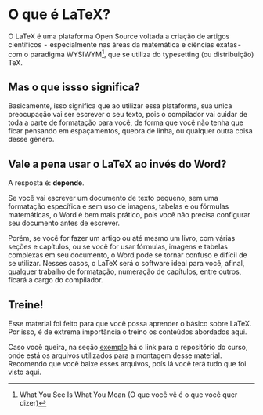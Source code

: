 # O que é LaTeX?

O LaTeX é uma plataforma Open Source voltada a criação de artigos científicos  -  especialmente nas áreas da matemática e ciências exatas - com o paradigma WYSIWYM[^1], que se utiliza do typesetting (ou distribuição) TeX.

[^1]: What You See Is What You Mean (O que você vê é o que você quer dizer)

## Mas o que issso significa?

Basicamente, isso significa que ao utilizar essa plataforma, sua unica preocupação vai ser escrever o seu texto, pois o compilador vai cuidar de toda a parte de formatação para você, de forma que você não tenha que ficar pensando em espaçamentos, quebra de linha, ou qualquer outra coisa desse gênero.

## Vale a pena usar o LaTeX ao invés do Word?

A resposta é: **depende**.

Se você vai escrever um documento de texto pequeno, sem uma formatação específica e sem uso de imagens, tabelas e ou fórmulas matemáticas, o Word é bem mais prático, pois você não precisa configurar seu documento antes de escrever.

Porém, se você for fazer um artigo ou até mesmo um livro, com várias seções e capítulos, ou se você for usar fórmulas, imagens e tabelas complexas em seu documento, o Word pode se tornar confuso e difícil de se utilizar. Nesses casos, o LaTeX será o software ideal para você, afinal, qualquer trabalho de formatação, numeração de capítulos, entre outros, ficará a cargo do compilador.


## Treine!

Esse material foi feito para que você possa aprender o básico sobre LaTeX.
Por isso, é de extrema importância o treino os conteúdos abordados aqui.

Caso você queira, na seção [exemplo](./exemplo.md) há o link para o repositório do curso,
onde está os arquivos utilizados para a montagem desse material.
Recomendo que você baixe esses arquivos, poís lá você terá tudo que foi visto aqui. 
